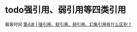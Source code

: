 # todo强引用、弱引用等四类引用

极客时间 [第4讲 | 强引用、软引用、弱引用、幻象引用有什么区别？](https://time.geekbang.org/column/article/6970)